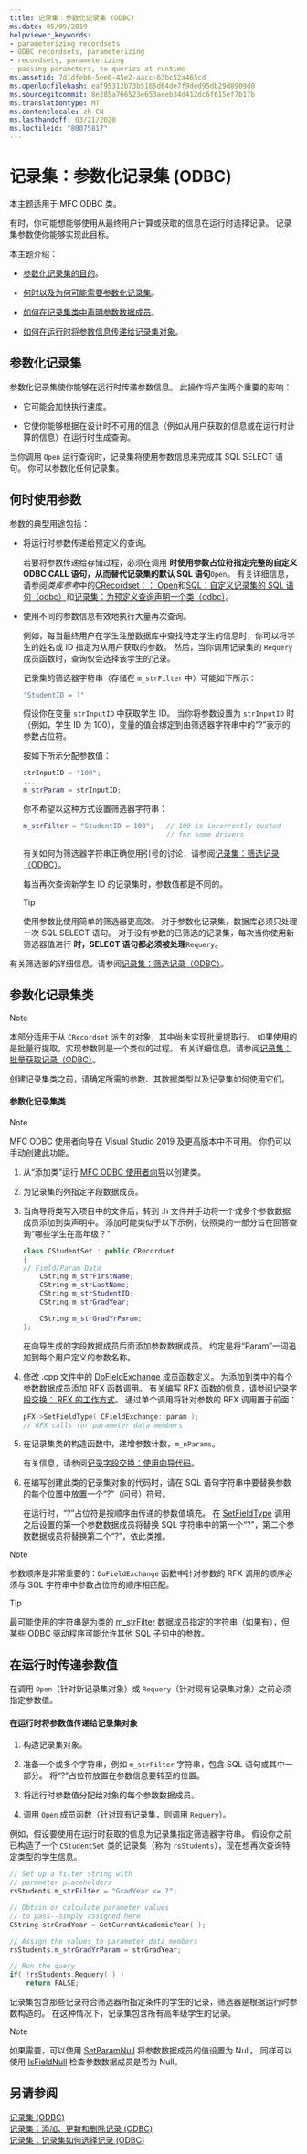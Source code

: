 ```yaml
---
title: 记录集：参数化记录集 (ODBC)
ms.date: 05/09/2019
helpviewer_keywords:
- parameterizing recordsets
- ODBC recordsets, parameterizing
- recordsets, parameterizing
- passing parameters, to queries at runtime
ms.assetid: 7d1dfeb6-5ee0-45e2-aacc-63bc52a465cd
ms.openlocfilehash: eaf95312b73b5165d64de7f9ded95db29d8909d0
ms.sourcegitcommit: 8e285a766523e653aeeb34d412dc6f615ef7b17b
ms.translationtype: MT
ms.contentlocale: zh-CN
ms.lasthandoff: 03/21/2020
ms.locfileid: "80075817"
---
```

# <a name="recordset-parameterizing-a-recordset-odbc"></a>记录集：参数化记录集 (ODBC)

本主题适用于 MFC ODBC 类。

有时，你可能想能够使用从最终用户计算或获取的信息在运行时选择记录。 记录集参数使你能够实现此目标。

本主题介绍：

- [参数化记录集的目的](#_core_parameterized_recordsets)。

- [何时以及为何可能需要参数化记录集](#_core_when_to_use_parameters)。

- [如何在记录集类中声明参数数据成员](#_core_parameterizing_your_recordset_class)。

- [如何在运行时将参数信息传递给记录集对象](#_core_passing_parameter_values_at_run_time)。

##  <a name="parameterized-recordsets"></a><a name="_core_parameterized_recordsets"></a> 参数化记录集

参数化记录集使你能够在运行时传递参数信息。 此操作将产生两个重要的影响：

- 它可能会加快执行速度。

- 它使你能够根据在设计时不可用的信息（例如从用户获取的信息或在运行时计算的信息）在运行时生成查询。

当你调用 `Open` 运行查询时，记录集将使用参数信息来完成其 SQL SELECT 语句。 你可以参数化任何记录集。

##  <a name="when-to-use-parameters"></a><a name="_core_when_to_use_parameters"></a> 何时使用参数

参数的典型用途包括：

- 将运行时参数传递给预定义的查询。

   若要将参数传递给存储过程，必须在调用  **时使用参数占位符指定完整的自定义 ODBC CALL 语句，从而替代记录集的默认 SQL 语句**`Open`。 有关详细信息，请参阅*类库参考*中的[CRecordset：： Open](../../mfc/reference/crecordset-class.md#open)和[SQL：自定义记录集的 SQL 语句（odbc）](../../data/odbc/sql-customizing-your-recordsets-sql-statement-odbc.md)和[记录集：为预定义查询声明一个类（odbc）](../../data/odbc/recordset-declaring-a-class-for-a-predefined-query-odbc.md)。

- 使用不同的参数信息有效地执行大量再次查询。

   例如，每当最终用户在学生注册数据库中查找特定学生的信息时，你可以将学生的姓名或 ID 指定为从用户获取的参数。 然后，当你调用记录集的 `Requery` 成员函数时，查询仅会选择该学生的记录。

   记录集的筛选器字符串（存储在 `m_strFilter` 中）可能如下所示：

    ```cpp
    "StudentID = ?"
    ```

   假设你在变量 `strInputID` 中获取学生 ID。 当你将参数设置为 `strInputID` 时（例如，学生 ID 为 100），变量的值会绑定到由筛选器字符串中的“?”表示的参数占位符。

   按如下所示分配参数值：

    ```cpp
    strInputID = "100";
    ...
    m_strParam = strInputID;
    ```

   你不希望以这种方式设置筛选器字符串：

    ```cpp
    m_strFilter = "StudentID = 100";   // 100 is incorrectly quoted
                                       // for some drivers
    ```

   有关如何为筛选器字符串正确使用引号的讨论，请参阅[记录集：筛选记录（ODBC）](../../data/odbc/recordset-filtering-records-odbc.md)。

   每当再次查询新学生 ID 的记录集时，参数值都是不同的。

   > [!TIP]
   > 使用参数比使用简单的筛选器更高效。 对于参数化记录集，数据库必须只处理一次 SQL SELECT 语句。 对于没有参数的已筛选的记录集，每次当你使用新筛选器值进行  **时，SELECT 语句都必须被处理**`Requery`。

有关筛选器的详细信息，请参阅[记录集：筛选记录（ODBC）](../../data/odbc/recordset-filtering-records-odbc.md)。

##  <a name="parameterizing-your-recordset-class"></a><a name="_core_parameterizing_your_recordset_class"></a> 参数化记录集类

> [!NOTE]
> 本部分适用于从 `CRecordset` 派生的对象，其中尚未实现批量提取行。 如果使用的是批量行提取，实现参数则是一个类似的过程。 有关详细信息，请参阅[记录集：批量获取记录（ODBC）](../../data/odbc/recordset-fetching-records-in-bulk-odbc.md)。

创建记录集类之前，请确定所需的参数、其数据类型以及记录集如何使用它们。

#### <a name="to-parameterize-a-recordset-class"></a>参数化记录集类

> [!NOTE]
> MFC ODBC 使用者向导在 Visual Studio 2019 及更高版本中不可用。 你仍可以手动创建此功能。

1. 从“添加类”运行 [MFC ODBC 使用者向导](../../mfc/reference/adding-an-mfc-odbc-consumer.md)以创建类。

1. 为记录集的列指定字段数据成员。

1. 当向导将类写入项目中的文件后，转到 .h 文件并手动将一个或多个参数数据成员添加到类声明中。 添加可能类似于以下示例，快照类的一部分旨在回答查询“哪些学生在高年级？”

    ```cpp
    class CStudentSet : public CRecordset
    {
    // Field/Param Data
        CString m_strFirstName;
        CString m_strLastName;
        CString m_strStudentID;
        CString m_strGradYear;

        CString m_strGradYrParam;
    };
    ```

   在向导生成的字段数据成员后面添加参数数据成员。 约定是将“Param”一词追加到每个用户定义的参数名称。

1. 修改 .cpp 文件中的 [DoFieldExchange](../../mfc/reference/crecordset-class.md#dofieldexchange) 成员函数定义。 为添加到类中的每个参数数据成员添加 RFX 函数调用。 有关编写 RFX 函数的信息，请参阅[记录字段交换： RFX 的工作方式](../../data/odbc/record-field-exchange-how-rfx-works.md)。 通过单个调用将针对参数的 RFX 调用置于前面：

    ```cpp
    pFX->SetFieldType( CFieldExchange::param );
    // RFX calls for parameter data members
    ```

1. 在记录集类的构造函数中，递增参数计数，`m_nParams`。

   有关信息，请参阅[记录字段交换：使用向导代码](../../data/odbc/record-field-exchange-working-with-the-wizard-code.md)。

1. 在编写创建此类的记录集对象的代码时，请在 SQL 语句字符串中要替换参数的每个位置中放置一个“?”（问号）符号。

   在运行时，“?”占位符是按顺序由传递的参数值填充。 在 [SetFieldType](../../mfc/reference/cfieldexchange-class.md#setfieldtype) 调用之后设置的第一个参数数据成员将替换 SQL 字符串中的第一个“?”，第二个参数数据成员将替换第二个“?”，依此类推。

> [!NOTE]
> 参数顺序是非常重要的：`DoFieldExchange` 函数中针对参数的 RFX 调用的顺序必须与 SQL 字符串中参数占位符的顺序相匹配。

> [!TIP]
> 最可能使用的字符串是为类的 [m_strFilter](../../mfc/reference/crecordset-class.md#m_strfilter) 数据成员指定的字符串（如果有），但某些 ODBC 驱动程序可能允许其他 SQL 子句中的参数。

##  <a name="passing-parameter-values-at-run-time"></a><a name="_core_passing_parameter_values_at_run_time"></a> 在运行时传递参数值

在调用 `Open`（针对新记录集对象）或 `Requery`（针对现有记录集对象）之前必须指定参数值。

#### <a name="to-pass-parameter-values-to-a-recordset-object-at-run-time"></a>在运行时将参数值传递给记录集对象

1. 构造记录集对象。

1. 准备一个或多个字符串，例如 `m_strFilter` 字符串，包含 SQL 语句或其中一部分。 将“?”占位符放置在参数信息要转至的位置。

1. 将运行时参数值分配给对象的每个参数数据成员。

1. 调用 `Open` 成员函数（针对现有记录集，则调用 `Requery`）。

例如，假设要使用在运行时获取的信息为记录集指定筛选器字符串。 假设你之前已构造了一个 `CStudentSet` 类的记录集（称为 `rsStudents`），现在想再次查询特定类型的学生信息。

```cpp
// Set up a filter string with
// parameter placeholders
rsStudents.m_strFilter = "GradYear <= ?";

// Obtain or calculate parameter values
// to pass--simply assigned here
CString strGradYear = GetCurrentAcademicYear( );

// Assign the values to parameter data members
rsStudents.m_strGradYrParam = strGradYear;

// Run the query
if( !rsStudents.Requery( ) )
    return FALSE;
```

记录集包含那些记录符合筛选器所指定条件的学生的记录，筛选器是根据运行时参数构造的。 在这种情况下，记录集包含所有高年级学生的记录。

> [!NOTE]
>  如果需要，可以使用 [SetParamNull](../../mfc/reference/crecordset-class.md#setparamnull) 将参数数据成员的值设置为 Null。 同样可以使用 [IsFieldNull](../../mfc/reference/crecordset-class.md#isfieldnull) 检查参数数据成员是否为 Null。

## <a name="see-also"></a>另请参阅

[记录集 (ODBC)](../../data/odbc/recordset-odbc.md)<br/>
[记录集：添加、更新和删除记录 (ODBC)](../../data/odbc/recordset-adding-updating-and-deleting-records-odbc.md)<br/>
[记录集：记录集如何选择记录 (ODBC)](../../data/odbc/recordset-how-recordsets-select-records-odbc.md)